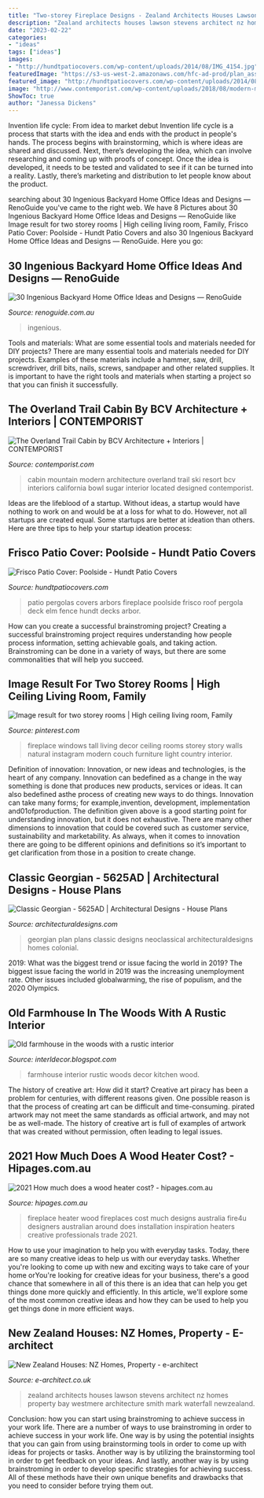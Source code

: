 ```yaml
---
title: "Two-storey Fireplace Designs - Zealand Architects Houses Lawson Stevens Architect Nz Homes Property Bay Westmere Architecture Smith Mark Waterfall Newzealand"
description: "Zealand architects houses lawson stevens architect nz homes property bay westmere architecture smith mark waterfall newzealand"
date: "2023-02-22"
categories:
- "ideas"
tags: ["ideas"]
images:
- "http://hundtpatiocovers.com/wp-content/uploads/2014/08/IMG_4154.jpg"
featuredImage: "https://s3-us-west-2.amazonaws.com/hfc-ad-prod/plan_assets/5625/original/5625ad_e_1479212229.jpg?1506332841"
featured_image: "http://hundtpatiocovers.com/wp-content/uploads/2014/08/IMG_4154.jpg"
image: "http://www.contemporist.com/wp-content/uploads/2018/08/modern-mountain-cabin-200818-106-01-800x560.jpg"
ShowToc: true
author: "Janessa Dickens"
---
```



Invention life cycle: From idea to market debut
Invention life cycle is a process that starts with the idea and ends with the product in people's hands. The process begins with brainstorming, which is where ideas are shared and discussed. Next, there’s developing the idea, which can involve researching and coming up with proofs of concept. Once the idea is developed, it needs to be tested and validated to see if it can be turned into a reality. Lastly, there’s marketing and distribution to let people know about the product.

	

		
searching about 30 Ingenious Backyard Home Office Ideas and Designs — RenoGuide you've came to the right web. We have 8 Pictures about 30 Ingenious Backyard Home Office Ideas and Designs — RenoGuide like Image result for two storey rooms | High ceiling living room, Family, Frisco Patio Cover: Poolside - Hundt Patio Covers and also 30 Ingenious Backyard Home Office Ideas and Designs — RenoGuide. Here you go:
		
    
## 30 Ingenious Backyard Home Office Ideas And Designs — RenoGuide

<img loading=lazy src="https://images.squarespace-cdn.com/content/v1/55bebb51e4b036c52ebe8c45/1529941944057-I7CK9C2L6KBM2II72Q2M/ke17ZwdGBToddI8pDm48kIB64POe8gqooAhweFqggt1Zw-zPPgdn4jUwVcJE1ZvWQUxwkmyExglNqGp0IvTJZUJFbgE-7XRK3dMEBRBhUpzzQN7TfOMQgYTUPyzNXLG07bYZNXzMfzeqkak3ldKwD12xkryjpJmJ6I6ePqswpzM/DIY+backyard+office" onerror="this.onerror=null;this.src='https://tse2.mm.bing.net/th?id=OIP.kae3KOqplLteXi3KSJgkngHaJD&amp;pid=15.1';" alt="30 Ingenious Backyard Home Office Ideas and Designs — RenoGuide">

_Source: renoguide.com.au_

>ingenious. 

	

Tools and materials: What are some essential tools and materials needed for DIY projects?
There are many essential tools and materials needed for DIY projects. Examples of these materials include a hammer, saw, drill, screwdriver, drill bits, nails, screws, sandpaper and other related supplies. It is important to have the right tools and materials when starting a project so that you can finish it successfully.

    
## The Overland Trail Cabin By BCV Architecture + Interiors | CONTEMPORIST

<img loading=lazy src="http://www.contemporist.com/wp-content/uploads/2018/08/modern-mountain-cabin-200818-106-01-800x560.jpg" onerror="this.onerror=null;this.src='https://tse1.mm.bing.net/th?id=OIP.de2zoTeLPb7l7w9HHg9E-QHaFL&amp;pid=15.1';" alt="The Overland Trail Cabin by BCV Architecture + Interiors | CONTEMPORIST">

_Source: contemporist.com_

>cabin mountain modern architecture overland trail ski resort bcv interiors california bowl sugar interior located designed contemporist. 

	

Ideas are the lifeblood of a startup. Without ideas, a startup would have nothing to work on and would be at a loss for what to do. However, not all startups are created equal. Some startups are better at ideation than others. Here are three tips to help your startup ideation process:

    
## Frisco Patio Cover: Poolside - Hundt Patio Covers

<img loading=lazy src="http://hundtpatiocovers.com/wp-content/uploads/2014/08/IMG_4154.jpg" onerror="this.onerror=null;this.src='https://tse1.mm.bing.net/th?id=OIP.eWOMLpScUAmOzWtcqi9jrQHaFU&amp;pid=15.1';" alt="Frisco Patio Cover: Poolside - Hundt Patio Covers">

_Source: hundtpatiocovers.com_

>patio pergolas covers arbors fireplace poolside frisco roof pergola deck elm fence hundt decks arbor. 

	

How can you create a successful brainstroming project?
Creating a successful brainstroming project requires understanding how people process information, setting achievable goals, and taking action. Brainstroming can be done in a variety of ways, but there are some commonalities that will help you succeed.

    
## Image Result For Two Storey Rooms | High Ceiling Living Room, Family

<img loading=lazy src="https://i.pinimg.com/originals/6a/04/e3/6a04e325e241ab701760788c665c53fb.jpg" onerror="this.onerror=null;this.src='https://tse1.mm.bing.net/th?id=OIP.BzhtnbI5UBlWMt1a8W1sjgHaHa&amp;pid=15.1';" alt="Image result for two storey rooms | High ceiling living room, Family">

_Source: pinterest.com_

>fireplace windows tall living decor ceiling rooms storey story walls natural instagram modern couch furniture light country interior. 

	

Definition of innovation:
Innovation, or new ideas and technologies, is the heart of any company. Innovation can bedefined as a change in the way something is done that produces new products, services or ideas. It can also bedefined asthe process of creating new ways to do things. Innovation can take many forms; for example,invention, development, implementation and01ofproduction.
The definition given above is a good starting point for understanding innovation, but it does not exhaustive. There are many other dimensions to innovation that could be covered such as customer service, sustainability and marketability. As always, when it comes to innovation there are going to be different opinions and definitions so it’s important to get clarification from those in a position to create change.

    
## Classic Georgian - 5625AD | Architectural Designs - House Plans

<img loading=lazy src="https://s3-us-west-2.amazonaws.com/hfc-ad-prod/plan_assets/5625/original/5625ad_e_1479212229.jpg?1506332841" onerror="this.onerror=null;this.src='https://tse2.mm.bing.net/th?id=OIP.LzzjO-Ow6l81EfFOncebiAHaGS&amp;pid=15.1';" alt="Classic Georgian - 5625AD | Architectural Designs - House Plans">

_Source: architecturaldesigns.com_

>georgian plan plans classic designs neoclassical architecturaldesigns homes colonial. 

	

2019: What was the biggest trend or issue facing the world in 2019?
The biggest issue facing the world in 2019 was the increasing unemployment rate. Other issues included globalwarming, the rise of populism, and the 2020 Olympics.

    
## Old Farmhouse In The Woods With A Rustic Interior

<img loading=lazy src="https://1.bp.blogspot.com/-DerlcRHSK1c/Uj9gJBBCvwI/AAAAAAAAMyM/ngdLmpnSJ-s/s1600/Old-farmhouse-in-the-woods-with-a-rustic-interior-6.jpg" onerror="this.onerror=null;this.src='https://tse1.mm.bing.net/th?id=OIP.6q10hMwXR_V8bbNOENRkKgHaE7&amp;pid=15.1';" alt="Old farmhouse in the woods with a rustic interior">

_Source: interldecor.blogspot.com_

>farmhouse interior rustic woods decor kitchen wood. 

	

The history of creative art: How did it start?
Creative art piracy has been a problem for centuries, with different reasons given. One possible reason is that the process of creating art can be difficult and time-consuming. pirated artwork may not meet the same standards as official artwork, and may not be as well-made. The history of creative art is full of examples of artwork that was created without permission, often leading to legal issues.

    
## 2021 How Much Does A Wood Heater Cost? - Hipages.com.au

<img loading=lazy src="https://mediacache.homeimprovementpages.com.au/creative/galleries/450001_455000/454428/original_images/282593.jpg" onerror="this.onerror=null;this.src='https://tse4.mm.bing.net/th?id=OIP.E8Ak94oZGm0DzgZx4WIGMgHaFk&amp;pid=15.1';" alt="2021 How much does a wood heater cost? - hipages.com.au">

_Source: hipages.com.au_

>fireplace heater wood fireplaces cost much designs australia fire4u designers australian around does installation inspiration heaters creative professionals trade 2021. 

	

How to use your imagination to help you with everyday tasks.
Today, there are so many creative ideas to help us with our everyday tasks. Whether you're looking to come up with new and exciting ways to take care of your home orYou're looking for creative ideas for your business, there's a good chance that somewhere in all of this there is an idea that can help you get things done more quickly and efficiently. In this article, we'll explore some of the most common creative ideas and how they can be used to help you get things done in more efficient ways.

    
## New Zealand Houses: NZ Homes, Property - E-architect

<img loading=lazy src="http://www.e-architect.co.uk/images/jpgs/new_zealand/westmere_house_s240811_m5.jpg" onerror="this.onerror=null;this.src='https://tse2.mm.bing.net/th?id=OIP.VAyHTLfCVnVxJVjdkgBK2wHaFi&amp;pid=15.1';" alt="New Zealand Houses: NZ Homes, Property - e-architect">

_Source: e-architect.co.uk_

>zealand architects houses lawson stevens architect nz homes property bay westmere architecture smith mark waterfall newzealand. 

	

Conclusion: how you can start using brainstroming to achieve success in your work life.
There are a number of ways to use brainstroming in order to achieve success in your work life. One way is by using the potential insights that you can gain from using brainstorming tools in order to come up with ideas for projects or tasks. Another way is by utilizing the brainstorming tool in order to get feedback on your ideas. And lastly, another way is by using brainstroming in order to develop specific strategies for achieving success. All of these methods have their own unique benefits and drawbacks that you need to consider before trying them out.

